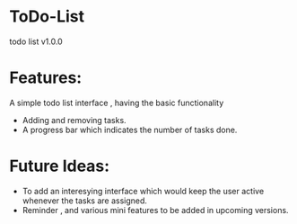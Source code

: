 # ToDo-List
 todo list v1.0.0

 
 # Features:
 A simple todo list interface , having the basic functionality 
 * Adding and removing tasks. 
 * A progress bar which indicates the number of tasks done.
 
 # Future Ideas:
 * To add an interesying interface which would keep the user active whenever the tasks are assigned.
 * Reminder , and various mini features to be added in upcoming versions.
